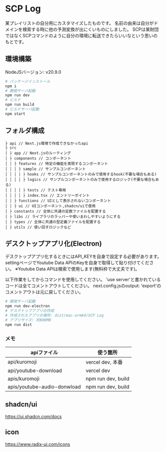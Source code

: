 # SCP Log
某プレイリストの自分用にカスタマイズしたものです。
名前の由来は自分がドメインを検索する時に他の予測変換が出にくいものにしました。
SCPは某財団ではなくSCPコマンドのように自分の環境に転送できたらいいなという思いのもとです。

## 環境構築
NodeJSバージョン: v20.9.0

```bash
# パッケージインストール
npm i
# 開発サーバ起動
npm run dev
# ビルド
npm run build
# ビルドサーバ起動
npm start
```

## フォルダ構成
```
├ api // Next.js環境で作成できなかったapi
├ src
│ ├ app // Next.jsのルーティング
│ ├ components // コンポーネント
│ │ ├ features // 特定の機能を実現するコンポーネント
│ │ │ ├ sample // サンプルコンポーネント
│ │ │ │ ├ hooks // サンプルコンポーネントのみで使用するhook(不要な場合もある)
│ │ │ │ ├ logics // サンプルコンポーネントのみで使用するロジック(不要な場合もある)
│ │ │ │ ├ tests // テスト専用
│ │ │ │ ├ index.tsx // エントリーポイント
│ │ ├ functions // UIとして表示されないコンポーネント
│ │ ├ ui // UIコンポーネント,shadcn/uiで使用
│ ├ constants // 全体に共通の定数ファイルを配置する
│ ├ libs // ライブラリのラッパーや使いまわしやすいようにする
│ ├ types // 全体に共通の型定義ファイルを配置する
│ ├ utils // 使い回すロジックなど
```

## デスクトップアプリ化(Electron)

デスクトップアプリ化するときにはAPI_KEYを自身で設定する必要があります。
settingページでYoutube Data APIのKeyを自身で取得して貼り付けてください。
※Youtube Data APIは検索で使用します(無料枠で大丈夫です)。

以下作業をしてからコマンドを使用してください。
'use server'と書かれているコードは全てコメントアウトしてください。
next.config.jsのoutput: 'export'のコメントアウトは元に戻してください。

```bash
# 開発サーバ起動
npm run dev-electron
# デスクトップアプリの作成
# 作成されたアプリの場所: dist/mac-arm64/SCP Log
# アプリサイズ: 約800MB
npm run dist
```

### メモ
| apiファイル | 使う箇所 | 
| ----- | ----- |
| api/kuromoji | vercel dev, 本番 |
| api/youtube-download | vercel dev |
| apis/kuromoji | npm run dev, build |
| apis/youtube-audio-donwload | npm run dev, build |

## shadcn/ui
https://ui.shadcn.com/docs

## icon
https://www.radix-ui.com/icons
